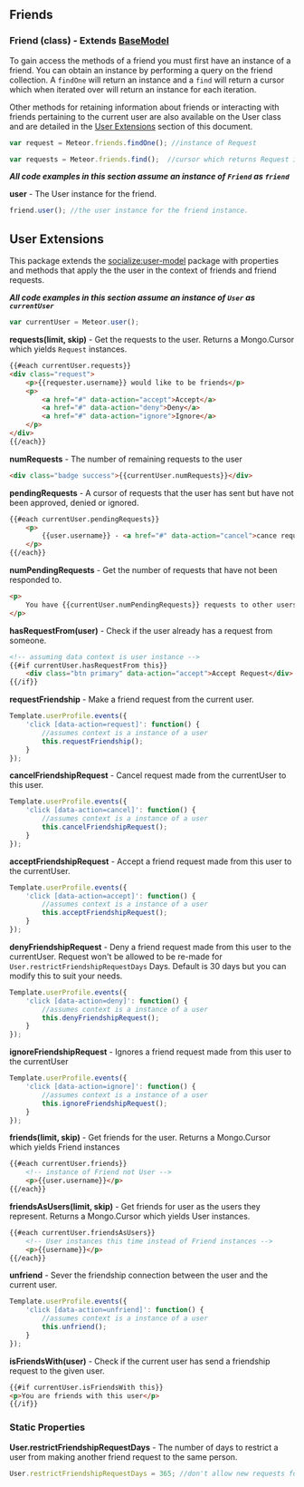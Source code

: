 ## Friends ##

### Friend (class) - Extends [BaseModel](https://github.com/copleykj/socialize-base-model)  ###

To gain access the methods of a friend you must first have an instance of a friend. You can obtain an instance by performing a query on the friend collection. A `findOne` will return an instance and a `find` will return a cursor which when iterated over will return an instance for each iteration.

Other methods for retaining information about friends or interacting with friends pertaining to the current user are also available on the User class and are detailed in the [User Extensions](#user-extensions) section of this document.

```javascript
var request = Meteor.friends.findOne(); //instance of Request

var requests = Meteor.friends.find();  //cursor which returns Request instances
```

_**All code examples in this section assume an instance of `Friend` as `friend`**_

**user** - The User instance for the friend.

```javascript
friend.user(); //the user instance for the friend instance.
```

## User Extensions ##
This package extends the [socialize:user-model](https://github.com/copleykj/socialize-user-model) package with properties and methods that apply the the user in the context of friends and friend requests.

_**All code examples in this section assume an instance of `User` as `currentUser`**_

```javascript
var currentUser = Meteor.user();
```

**requests(limit, skip)** - Get the requests to the user. Returns a Mongo.Cursor which yields `Request` instances.

```html
{{#each currentUser.requests}}
<div class="request">
    <p>{{requester.username}} would like to be friends</p>
    <p>
        <a href="#" data-action="accept">Accept</a>
        <a href="#" data-action="deny">Deny</a>
        <a href="#" data-action="ignore">Ignore</a>
    </p>
</div>
{{/each}}
```

**numRequests** - The number of remaining requests to the user

```html
<div class="badge success">{{currentUser.numRequests}}</div>
```

**pendingRequests** - A cursor of requests that the user has sent but have not been approved, denied or ignored.

```html
{{#each currentUser.pendingRequests}}
    <p>
        {{user.username}} - <a href="#" data-action="cancel">cance request</a>
    </p>
{{/each}}
```

**numPendingRequests** - Get the number of requests that have not been responded to.

```html
<p>
    You have {{currentUser.numPendingRequests}} requests to other users pending.
</p>
```

**hasRequestFrom(user)** - Check if the user already has a request from someone.

```html
<!-- assuming data context is user instance -->
{{#if currentUser.hasRequestFrom this}}
    <div class="btn primary" data-action="accept">Accept Request</div>
{{/if}}

```

**requestFriendship** - Make a friend request from the current user.

```javascript
Template.userProfile.events({
    'click [data-action=request]': function() {
        //assumes context is a instance of a user
        this.requestFriendship();
    }
});
```

**cancelFriendshipRequest** - Cancel request made from the currentUser to this user.

```javascript
Template.userProfile.events({
    'click [data-action=cancel]': function() {
        //assumes context is a instance of a user
        this.cancelFriendshipRequest();
    }
});
```

**acceptFriendshipRequest** - Accept a friend request made from this user to the currentUser.

```javascript
Template.userProfile.events({
    'click [data-action=accept]': function() {
        //assumes context is a instance of a user
        this.acceptFriendshipRequest();
    }
});
```

**denyFriendshipRequest** - Deny a friend request made from this user to the currentUser. Request won't be allowed to be re-made for `User.restrictFriendshipRequestDays` Days. Default is 30 days but you can modify this to suit your needs.

```javascript
Template.userProfile.events({
    'click [data-action=deny]': function() {
        //assumes context is a instance of a user
        this.denyFriendshipRequest();
    }
});
```

**ignoreFriendshipRequest** - Ignores a friend request made from this user to the currentUser

```javascript
Template.userProfile.events({
    'click [data-action=ignore]': function() {
        //assumes context is a instance of a user
        this.ignoreFriendshipRequest();
    }
});
```

**friends(limit, skip)** - Get friends for the user. Returns a Mongo.Cursor which yields Friend instances

```html
{{#each currentUser.friends}}
    <!-- instance of Friend not User -->
    <p>{{user.username}}</p>
{{/each}}
```

**friendsAsUsers(limit, skip)** - Get friends for user as the users they represent. Returns a Mongo.Cursor which yields User instances.

```html
{{#each currentUser.friendsAsUsers}}
    <!-- User instances this time instead of Friend instances -->
    <p>{{username}}</p>
{{/each}}
```

**unfriend** - Sever the friendship connection between the user and the current user.

```javascript
Template.userProfile.events({
    'click [data-action=unfriend]': function() {
        //assumes context is a instance of a user
        this.unfriend();
    }
});
```

**isFriendsWith(user)** - Check if the current user has send a friendship request to the given user.

```html
{{#if currentUser.isFriendsWith this}}
<p>You are friends with this user</p>
{{/if}}
```

### Static Properties ###

**User.restrictFriendshipRequestDays** - The number of days to restrict a user from making another friend request to the same person.

```javascript
User.restrictFriendshipRequestDays = 365; //don't allow new requests for a year.
```
